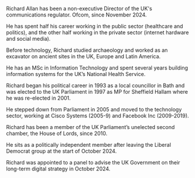 Richard Allan has been a non-executive Director of the UK's communications regulator. Ofcom, since November 2024.

He has spent half his career working in the public sector (healthcare and politics), and the other half working in the private sector (internet hardware and social media).

Before technology, Richard studied archaeology and worked as an excavator on ancient sites in the UK, Europe and Latin America.

He has an MSc in Information Technology and spent several years building information systems for the UK’s National Health Service.

Richard began his political career in 1993 as a local councillor in Bath and was elected to the UK Parliament in 1997 as MP for Sheffield Hallam where he was re-elected in 2001.

He stepped down from Parliament in 2005 and moved to the technology sector, working at Cisco Systems (2005-9) and Facebook Inc (2009-2019).

Richard has been a member of the UK Parliament’s unelected second chamber, the House of Lords, since 2010.

He sits as a politically independent member after leaving the Liberal Democrat group at the start of October 2024.

Richard was appointed to a panel to advise the UK Government on their long-term digital strategy in October 2024.
